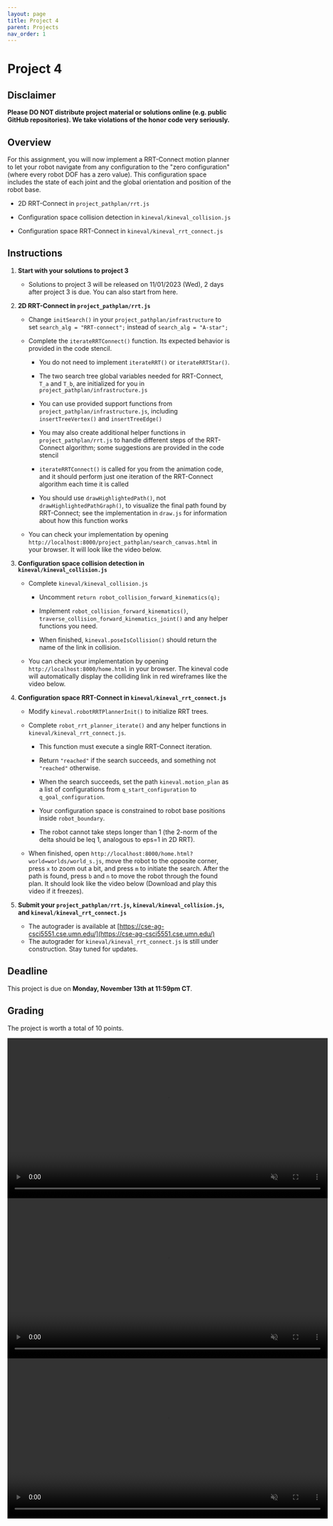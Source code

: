 ```yaml
---
layout: page
title: Project 4
parent: Projects
nav_order: 1
---
```

 
# Project 4

## Disclaimer

<b> Please DO NOT distribute project material or solutions online (e.g. public GitHub repositories). We take violations of the honor code very seriously. </b>

## Overview
For this assignment, you will now implement a RRT-Connect motion planner to let your robot navigate from any configuration to the "zero configuration" (where every robot DOF has a zero value). This configuration space includes the state of each joint and the global orientation and position of the robot base.

- 2D RRT-Connect in `project_pathplan/rrt.js`

- Configuration space collision detection in `kineval/kineval_collision.js`

- Configuration space RRT-Connect in `kineval/kineval_rrt_connect.js`

## Instructions

1. <b>Start with your solutions to project 3</b>
    - Solutions to project 3 will be released on 11/01/2023 (Wed), 2 days after project 3 is due. You can also start from here.

2. <b>2D RRT-Connect in `project_pathplan/rrt.js`</b>
        
    - Change `initSearch()` in your `project_pathplan/infrastructure` to set `search_alg = "RRT-connect";` instead of `search_alg = "A-star";`

    - Complete the `iterateRRTConnect()` function. Its expected behavior is provided in the code stencil.

        - You do not need to implement `iterateRRT()` or `iterateRRTStar()`.

        - The two search tree global variables needed for RRT-Connect, `T_a` and `T_b`, are initialized for you in `project_pathplan/infrastructure.js`

        - You can use provided support functions from `project_pathplan/infrastructure.js`, including `insertTreeVertex()` and `insertTreeEdge()`

        - You may also create additional helper functions in `project_pathplan/rrt.js` to handle different steps of the RRT-Connect algorithm; some suggestions are provided in the code stencil

        - `iterateRRTConnect()` is called for you from the animation code, and it should perform just one iteration of the RRT-Connect algorithm each time it is called

        - You should use `drawHighlightedPath()`, not `drawHighlightedPathGraph()`, to visualize the final path found by RRT-Connect; see the implementation in `draw.js` for information about how this function works

    - You can check your implementation by opening `http://localhost:8000/project_pathplan/search_canvas.html` in your browser. It will look like the video below.


3. <b>Configuration space collision detection in `kineval/kineval_collision.js`</b>

    - Complete `kineval/kineval_collision.js`

        - Uncomment `return robot_collision_forward_kinematics(q);`

        - Implement `robot_collision_forward_kinematics()`, `traverse_collision_forward_kinematics_joint()` and any helper functions you need.

        - When finished, `kineval.poseIsCollision()` should return the name of the link in collision.
    
    - You can check your implementation by opening `http://localhost:8000/home.html` in your browser. The kineval code will automatically display the colliding link in red wireframes like the video below.

4. <b>Configuration space RRT-Connect in `kineval/kineval_rrt_connect.js`</b>

    - Modify `kineval.robotRRTPlannerInit()` to initialize RRT trees.

    - Complete `robot_rrt_planner_iterate()` and any helper functions in `kineval/kineval_rrt_connect.js`.

        - This function must execute a single RRT-Connect iteration.

        - Return `"reached"` if the search succeeds, and something not `"reached"` otherwise.

        - When the search succeeds, set the path `kineval.motion_plan` as a list of configurations from `q_start_configuration` to `q_goal_configuration`.

        - Your configuration space is constrained to robot base positions inside `robot_boundary`.

        - The robot cannot take steps longer than 1 (the 2-norm of the delta should be leq 1, analogous to eps=1 in 2D RRT).

    - When finished, open `http://localhost:8000/home.html?world=worlds/world_s.js`, move the robot to the opposite corner, press `x` to zoom out a bit, and press `m` to initiate the search. After the path is found, press `b` and `n` to move the robot through the found plan. It should look like the video below (Download and play this video if it freezes).

5. <b>Submit your `project_pathplan/rrt.js`, `kineval/kineval_collision.js`, and `kineval/kineval_rrt_connect.js` </b>
    - The autograder is available at [https://cse-ag-csci5551.cse.umn.edu/](https://cse-ag-csci5551.cse.umn.edu/)
    - The autograder for `kineval/kineval_rrt_connect.js` is still under construction. Stay tuned for updates.


## Deadline

This project is due on <b>Monday, November 13th at 11:59pm CT</b>.

## Grading

The project is worth a total of 10 points.

<video width="720" muted controls>
    <source src="/CSCI5551-Fall23-S2/assets/projects/P4/2d_rrt.mp4" type="video/mp4">
</video>
<video width="720" muted controls>
    <source src="/CSCI5551-Fall23-S2/assets/projects/P4/kineval_collision.mp4" type="video/mp4">
</video>
<video width="720" muted controls>
    <source src="/CSCI5551-Fall23-S2/assets/projects/P4/kineval_rrt.mp4" type="video/mp4">
</video>